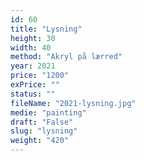 ```yaml
---
id: 60
title: "Lysning"
height: 30
width: 40
method: "Akryl på lærred"
year: 2021
price: "1200"
exPrice: ""
status: ""
fileName: "2021-lysning.jpg"
medie: "painting"
draft: "False"
slug: "lysning"
weight: "420"
---
```

